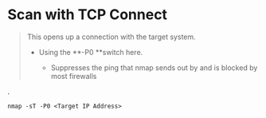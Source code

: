 # Scan with TCP Connect

> This opens up a connection with the target system.
>
> * Using the **-P0 **switch here.
>
>   * Suppresses the ping that nmap sends out by and is blocked by most firewalls

 .

```
nmap -sT -P0 <Target IP Address>
```



